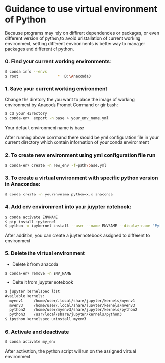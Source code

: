 # Guidance to use virtual environment of Python

Because programs may rely on diffirent dependencies or packages, or even different version of python,to avoid unistallation of  current working environment, setting different environments is better way to manager packages and different of python.

### 0. Find your current working environments:
```sh
$ conda info --envs
$ root                  *  D:\Anaconda3
```



### 1.	Save your current working environment

Change the diretory the you want to place the image of working environment by Anacoda Promot Command or gir bash:

```sh
$ cd your directory
$ conda-env  export -n base > your_env_name.yml
```
Your default environment name is base

After running above command there should be yml configuration file in your current directory which contain information of your conda environment

### 2. To create new environment using yml configuration file run
```sh
$ conda-env create -n new_env -f=path\base.yml 
```

### 3.	To create a virtual environment with specific python version in Anacondae:
```sh
$ conda create -n yourenvname python=x.x anaconda 
```

### 4.	Add env environment into your juypter notebook:
```sh
$ conda activate ENVNAME
$ pip install ipykernel
$ python -m ipykernel install --user --name ENVNAME --display-name "Python (whatever you want to call it)"
```

After addition, you can create a juyter notebook assigned to different to environment 

### 5.	Delete the virtual environment
- Delete it from anacoda
```sh
$ conda-env remove -n ENV_NAME
```

- Delte it from juypter notebook
```sh
$ jupyter kernelspec list
Available kernels:
  myenv1     /home/user/.local/share/jupyter/kernels/myenv1
  myenv3     /home/user/.local/share/jupyter/kernels/myenv3
  python2    /home/user/myenv3/share/jupyter/kernels/python2
  python3    /usr/local/share/jupyter/kernels/python3
$ ipython kernelspec uninstall myenv3
```

### 6. Activate and deactivate
```sh
$ conda activate my_env
```
After activation, the python script will run on the assigned virtual environment
